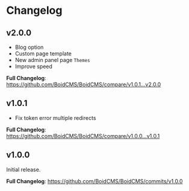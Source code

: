 # Changelog

## v2.0.0
- Blog option
- Custom page template
- New admin panel page `Themes`
- Improve speed

**Full Changelog**: https://github.com/BoidCMS/BoidCMS/compare/v1.0.1...v2.0.0

## v1.0.1
- Fix token error multiple redirects

**Full Changelog**: https://github.com/BoidCMS/BoidCMS/compare/v1.0.0...v1.0.1


## v1.0.0
Initial release.
   
**Full Changelog**: https://github.com/BoidCMS/BoidCMS/commits/v1.0.0
